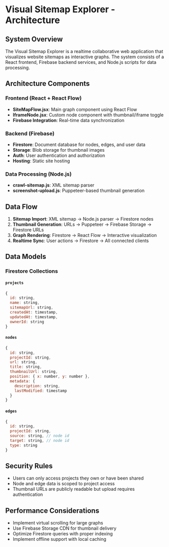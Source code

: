 # Visual Sitemap Explorer - Architecture

## System Overview

The Visual Sitemap Explorer is a realtime collaborative web application that visualizes website sitemaps as interactive graphs. The system consists of a React frontend, Firebase backend services, and Node.js scripts for data processing.

## Architecture Components

### Frontend (React + React Flow)
- **SiteMapFlow.jsx**: Main graph component using React Flow
- **IframeNode.jsx**: Custom node component with thumbnail/iframe toggle
- **Firebase Integration**: Real-time data synchronization

### Backend (Firebase)
- **Firestore**: Document database for nodes, edges, and user data
- **Storage**: Blob storage for thumbnail images
- **Auth**: User authentication and authorization
- **Hosting**: Static site hosting

### Data Processing (Node.js)
- **crawl-sitemap.js**: XML sitemap parser
- **screenshot-upload.js**: Puppeteer-based thumbnail generation

## Data Flow

1. **Sitemap Import**: XML sitemap → Node.js parser → Firestore nodes
2. **Thumbnail Generation**: URLs → Puppeteer → Firebase Storage → Firestore URLs
3. **Graph Rendering**: Firestore → React Flow → Interactive visualization
4. **Realtime Sync**: User actions → Firestore → All connected clients

## Data Models

### Firestore Collections

#### `projects`
```javascript
{
  id: string,
  name: string,
  sitemapUrl: string,
  createdAt: timestamp,
  updatedAt: timestamp,
  ownerId: string
}
```

#### `nodes`
```javascript
{
  id: string,
  projectId: string,
  url: string,
  title: string,
  thumbnailUrl: string,
  position: { x: number, y: number },
  metadata: {
    description: string,
    lastModified: timestamp
  }
}
```

#### `edges`
```javascript
{
  id: string,
  projectId: string,
  source: string, // node id
  target: string, // node id
  type: string
}
```

## Security Rules

- Users can only access projects they own or have been shared
- Node and edge data is scoped to project access
- Thumbnail URLs are publicly readable but upload requires authentication

## Performance Considerations

- Implement virtual scrolling for large graphs
- Use Firebase Storage CDN for thumbnail delivery
- Optimize Firestore queries with proper indexing
- Implement offline support with local caching
